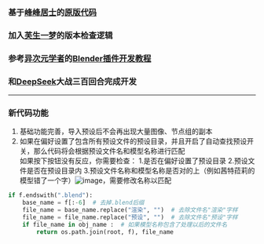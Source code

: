 ### 基于[峰峰居士](https://space.bilibili.com/373134990?spm_id_from=333.337.0.0)的[原版代码](https://www.bilibili.com/video/BV18u4y1K7EM)
### 加入[芙生一梦](https://space.bilibili.com/449654059?spm_id_from=333.337.0.0)的版本检查逻辑
### 参考[异次元学者](https://space.bilibili.com/181717176)的[Blender插件开发教程](https://space.bilibili.com/181717176/lists/3130635?type=season)
### 和[DeepSeek](https://www.deepseek.com/)大战三百回合完成开发
---
### 新代码功能
1. 基础功能完善，导入预设后不会再出现大量图像、节点组的副本
2. 如果在偏好设置了包含所有预设文件的预设目录，并且开启了自动查找预设开关，那么代码将会根据预设文件名和模型名称进行匹配  
如果按下按钮没有反应，你需要检查：
1.是否在偏好设置了预设目录
2.预设文件是否在预设目录内
3.预设文件名称和模型名称是否对的上（例如茜特菈莉的模型错了一个字）![image](https://github.com/user-attachments/assets/2132c250-492a-418c-bace-9ecb1a14020b)，需要修改名称以匹配
```python
if f.endswith(".blend"):
    base_name = f[:-6]  # 去掉.blend后缀
    file_name = base_name.replace("渲染", "")  # 去除文件名"渲染"字样
    file_name = file_name.replace("预设", "")  # 去除文件名"预设"字样
    if file_name in obj_name :  # 如果模型名称包含了处理以后的文件名
        return os.path.join(root, f), file_name


